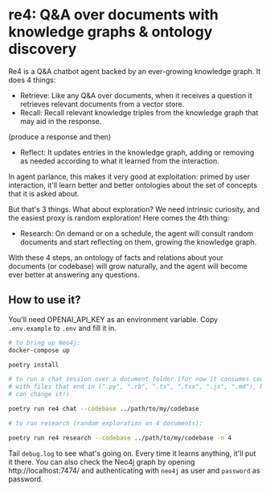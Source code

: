 # re4: Q&A over documents with knowledge graphs & ontology discovery
Re4 is a Q&A chatbot agent backed by an ever-growing knowledge graph. It does 4 things:

- Retrieve: Like any Q&A over documents, when it receives a question it retrieves relevant documents from a vector store.
- Recall: Recall relevant knowledge triples from the knowledge graph that may aid in the response.

(produce a response and then)

- Reflect: It updates entries in the knowledge graph, adding or removing as needed according to what it learned from the interaction.

In agent parlance, this makes it very good at exploitation: primed by user interaction, it'll learn better and better ontologies
about the set of concepts that it is asked about.

But that's 3 things. What about exploration? We need intrinsic curiosity, and the easiest proxy is random exploration! Here comes the 4th thing:

- Research: On demand or on a schedule, the agent will consult random documents and start reflecting on them, growing the knowledge graph.

With these 4 steps, an ontology of facts and relations about your documents (or codebase) will grow naturally, and the agent
will become ever better at answering any questions.

## How to use it?

You'll need OPENAI_API_KEY as an environment variable. Copy `.env.example` to `.env` and fill it in.

```bash
# to bring up Neo4j:
docker-compose up

poetry install

# to run a chat session over a document folder (for now it consumes codebases
# with files that end in (".py", ".rb", ".ts", ".tsx", ".js", ".md"), but you
# can change it!)

poetry run re4 chat --codebase ../path/to/my/codebase

# to run research (random exploration on 4 documents):

poetry run re4 research --codebase ../path/to/my/codebase -n 4
```

Tail `debug.log` to see what's going on. Every time it learns anything, it'll put it there.
You can also check the Neo4j graph by opening http://localhost:7474/ and authenticating with `neo4j` as user and `password` as password.
